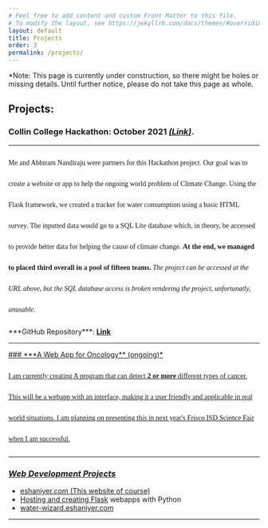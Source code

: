 ```yaml
---
# Feel free to add content and custom Front Matter to this file.
# To modify the layout, see https://jekyllrb.com/docs/themes/#overriding-theme-defaults
layout: default
title: Projects
order: 3
permalink: /projects/
---
```

<style>
p.normal {
  line-height: 3.0;
  font-family: "Times New Roman", Times, serif;
}
</style>
*Note: This page is currently under construction, so there might be holes or missing details. Until further notice, please do not take this page as whole. 

## Projects:
### **Collin College Hackathon: October 2021** ***<a href="https://water-wizard.eshaniyer.com/" target="_blank">(Link)</a>***.
--- 
<p class="normal">
Me and Abhiram Nandiraju were partners for this Hackathon project.
Our goal was to create a website or app to help the ongoing world problem of Climate Change. Using the Flask framework, we created a tracker for water consumption using a basic HTML survey. The inputted data would go to a SQL Lite database which, in theory, be accessed to provide
better data for helping the cause of climate change. <b>At the end, we managed to placed third overall in a pool of fifteen teams.</b> <i>The project can be accessed at the URL above, but the SQL database access is broken rendering the project, unfortunatly, unusable.</i>
</p>
***GitHub Repository***: <a href="https://www.github.com/Nazchanel/water-wizard" target="_blank"><b>Link</b>


<hr>
###  ***A Web App for Oncology** (ongoing)*
<p class="normal">
I am currently creating A program that can detect <b>2 or more</b> different types of cancer. This will be a webapp with an interface, making it a user friendly and applicable in real world situations. I am planning on presenting this in next year's Frisco ISD Science Fair when I am successful.

</p>

---

### ***Web Development Projects***
- eshaniyer.com (This website of course)
- Hosting and creating [Flask](https://pythonbasics.org/what-is-flask-python/) webapps with Python
- [water-wizard.eshaniyer.com](https://water-wizard.eshaniyer.com)

---